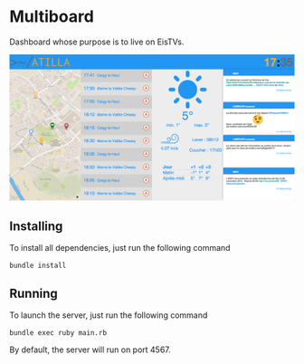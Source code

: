 # Multiboard

Dashboard whose purpose is to live on EisTVs.

![Screenshot](/screenshot.png?raw=true)

## Installing

To install all dependencies, just run the following command

    bundle install

## Running

To launch the server, just run the following command

    bundle exec ruby main.rb

By default, the server will run on port 4567.

